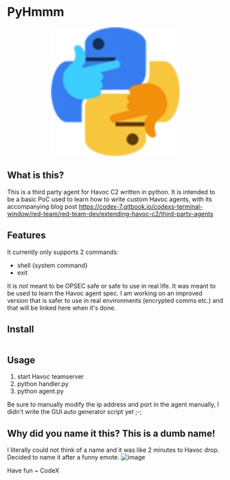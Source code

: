 # PyHmmm
<p align="center">
<img src="pyhmmm.png" width="300" height="300">
</p>

## What is this?
This is a third party agent for Havoc C2 written in python. It is intended to be a basic PoC used to learn how to write custom Havoc agents, with its accompanying blog post https://codex-7.gitbook.io/codexs-terminal-window/red-team/red-team-dev/extending-havoc-c2/third-party-agents

## Features
It currently only supports 2 commands:
- shell {system command}
- exit

It is *not* meant to be OPSEC safe or safe to use in real life. It was meant to be used to learn the Havoc agent spec. I am working on an improved version that is safer to use in real environments (encrypted comms etc.) and that will be linked here when it's done.
## Install

```

```

## Usage
1. start Havoc teamserver
2. python handler.py
3. python agent.py

Be sure to manually modify the ip address and port in the agent manually, I didn't write the GUI auto generator script yet ;-;

## Why did you name it this? This is a dumb name!
I literally could not think of a name and it was like 2 minutes to Havoc drop. Decided to name it after a funny emote.
![image](https://user-images.githubusercontent.com/29991665/193332178-506de9b7-160f-46da-9be7-e76446c8b729.png)


Have fun
~ CodeX

